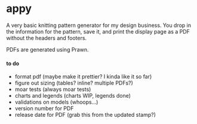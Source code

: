 # appy

A very basic knitting pattern generator for my design business. You drop in the information for the pattern, save it, and print the display page as a PDF without the headers and footers.

PDFs are generated using Prawn.

#### to do

- format pdf (maybe make it prettier? I kinda like it so far)
- figure out sizing (tables? inline? multiple PDFs?)
- moar tests (always moar tests)
- charts and legends (charts WIP, legends done)
- validations on models (whoops...)
- version number for PDF
- release date for PDF (grab this from the updated stamp?)